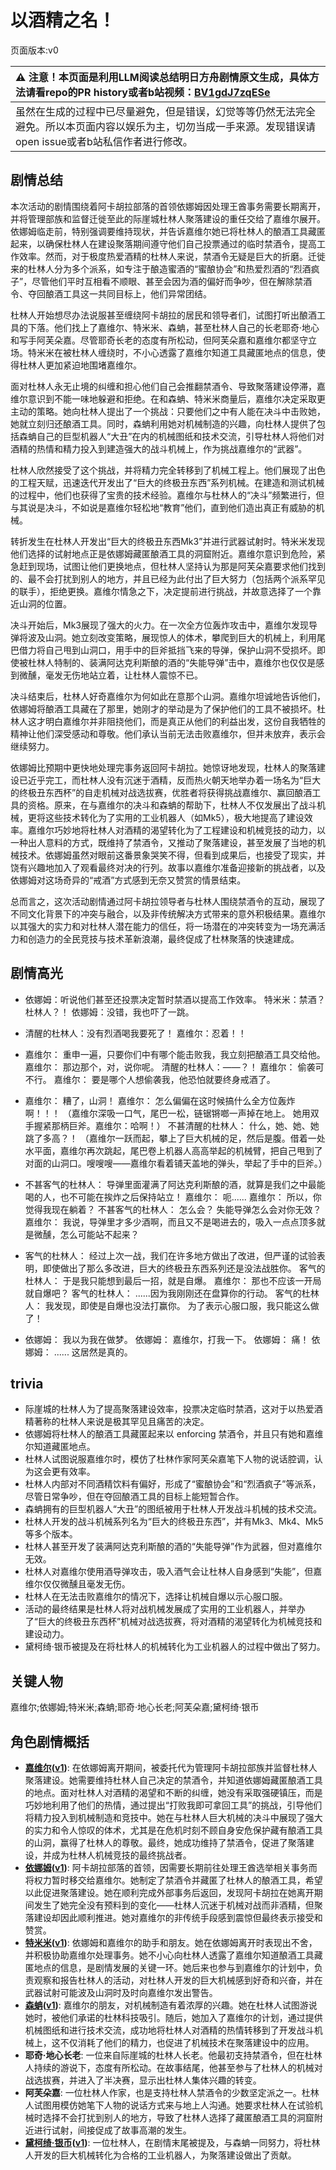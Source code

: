 # 以酒精之名！
页面版本:v0
 

| :warning: 注意！本页面是利用LLM阅读总结明日方舟剧情原文生成，具体方法请看repo的PR history或者b站视频：[BV1gdJ7zqESe](https://www.bilibili.com/video/BV1gdJ7zqESe/)         |
|:----------------------------|
| 虽然在生成的过程中已尽量避免，但是错误，幻觉等等仍然无法完全避免。所以本页面内容以娱乐为主，切勿当成一手来源。发现错误请open issue或者b站私信作者进行修改。|



## 剧情总结
本次活动的剧情围绕着阿卡胡拉部落的首领依娜姆因处理王酋事务需要长期离开，并将管理部族和监督迁徙至此的际崖城杜林人聚落建设的重任交给了嘉维尔展开。依娜姆临走前，特别强调要维持现状，并告诉嘉维尔她已将杜林人的酿酒工具藏匿起来，以确保杜林人在建设聚落期间遵守他们自己投票通过的临时禁酒令，提高工作效率。然而，对于极度热爱酒精的杜林人来说，禁酒令无疑是巨大的折磨。迁徙来的杜林人分为多个派系，如专注于酿造蜜酒的“蜜酿协会”和热爱烈酒的“烈酒疯子”，尽管他们平时互相看不顺眼、甚至会因为酒的偏好而争吵，但在解除禁酒令、夺回酿酒工具这一共同目标上，他们异常团结。

杜林人开始想尽办法说服甚至缠绕阿卡胡拉的居民和领导者们，试图打听出酿酒工具的下落。他们找上了嘉维尔、特米米、森蚺，甚至杜林人自己的长老耶奇·地心和写手阿芙朵嘉。尽管耶奇长老的态度有所松动，但阿芙朵嘉和嘉维尔都坚守立场。特米米在被杜林人缠绕时，不小心透露了嘉维尔知道工具藏匿地点的信息，使得杜林人更加紧迫地围堵嘉维尔。

面对杜林人永无止境的纠缠和担心他们自己会推翻禁酒令、导致聚落建设停滞，嘉维尔意识到不能一味地躲避和拒绝。在和森蚺、特米米商量后，嘉维尔决定采取更主动的策略。她向杜林人提出了一个挑战：只要他们之中有人能在决斗中击败她，她就立刻归还酿酒工具。同时，森蚺利用她对机械制造的兴趣，向杜林人提供了包括森蚺自己的巨型机器人“大丑”在内的机械图纸和技术交流，引导杜林人将他们对酒精的热情和精力投入到建造强大的战斗机械上，作为挑战嘉维尔的“武器”。

杜林人欣然接受了这个挑战，并将精力完全转移到了机械工程上。他们展现了出色的工程天赋，迅速迭代开发出了“巨大的终极丑东西”系列机械。在建造和测试机械的过程中，他们也获得了宝贵的技术经验。嘉维尔与杜林人的“决斗”频繁进行，但与其说是决斗，不如说是嘉维尔轻松地“教育”他们，直到他们造出真正有威胁的机械。

转折发生在杜林人开发出“巨大的终极丑东西Mk3”并进行武器试射时。特米米发现他们选择的试射地点正是依娜姆藏匿酿酒工具的洞窟附近。嘉维尔意识到危险，紧急赶到现场，试图让他们更换地点，但杜林人坚持认为那是阿芙朵嘉要求他们找到的、最不会打扰到别人的地方，并且已经为此付出了巨大努力（包括两个派系罕见的联手），拒绝更换。嘉维尔情急之下，决定提前进行挑战，并故意选择了一个靠近山洞的位置。

决斗开始后，Mk3展现了强大的火力。在一次全方位轰炸攻击中，嘉维尔发现导弹将波及山洞。她立刻改变策略，展现惊人的体术，攀爬到巨大的机械上，利用尾巴借力将自己甩到山洞口，用手中的巨斧抵挡飞来的导弹，保护山洞不受损坏。即使被杜林人特制的、装满阿达克利斯酿的酒的“失能导弹”击中，嘉维尔也仅仅是感到微醺，毫发无伤地站立着，让杜林人震惊不已。

决斗结束后，杜林人好奇嘉维尔为何如此在意那个山洞。嘉维尔坦诚地告诉他们，依娜姆将酿酒工具藏在了那里，她刚才的举动是为了保护他们的工具不被损坏。杜林人这才明白嘉维尔并非阻挠他们，而是真正从他们的利益出发，这份自我牺牲的精神让他们深受感动和尊敬。他们承认当前无法击败嘉维尔，但并未放弃，表示会继续努力。

依娜姆比预期中更快地处理完事务返回阿卡胡拉。她惊讶地发现，杜林人的聚落建设已近乎完工，而杜林人没有沉迷于酒精，反而热火朝天地举办着一场名为“巨大的终极丑东西杯”的自走机械对战选拔赛，优胜者将获得挑战嘉维尔、赢回酿酒工具的资格。原来，在与嘉维尔的决斗和森蚺的帮助下，杜林人不仅发展出了战斗机械，更将这些技术转化为了实用的工业机器人（如Mk5），极大地提高了建设效率。嘉维尔巧妙地将杜林人对酒精的渴望转化为了工程建设和机械竞技的动力，以一种出人意料的方式，既维持了禁酒令，又推动了聚落建设，甚至发展了当地的机械技术。依娜姆虽然对眼前这番景象哭笑不得，但看到成果后，也接受了现实，并饶有兴趣地加入了观看最终对决的行列。故事以嘉维尔准备迎接新的挑战者，以及依娜姆对这场奇异的“戒酒”方式感到无奈又赞赏的情景结束。

总而言之，这次活动剧情通过阿卡胡拉领导者与杜林人围绕禁酒令的互动，展现了不同文化背景下的冲突与融合，以及非传统解决方式带来的意外积极结果。嘉维尔以其强大的实力和对杜林人潜在能力的信任，将一场潜在的冲突转变为一场充满活力和创造力的全民竞技与技术革新浪潮，最终促成了杜林聚落的快速建成。
## 剧情高光
- 依娜姆：听说他们甚至还投票决定暂时禁酒以提高工作效率。
特米米：禁酒？杜林人？！
依娜姆：没错，我也吓了一跳。

- 清醒的杜林人：没有烈酒喝我要死了！
嘉维尔：忍着！！

- 嘉维尔： 重申一遍，只要你们中有哪个能击败我，我立刻把酿酒工具交给他。
嘉维尔： 那边那个，对，说你呢。
清醒的杜林人：——？！
嘉维尔： 偷袭可不行。
嘉维尔： 要是哪个人想偷袭我，他恐怕就要终身戒酒了。

- 嘉维尔： 糟了，山洞！
嘉维尔： 怎么偏偏在这时候搞什么全方位轰炸啊！！！
（嘉维尔深吸一口气，尾巴一松，链锯锵啷一声掉在地上。 她用双手握紧那柄巨斧。嘉维尔：哈啊！）
不甚清醒的杜林人： 什么，她、她、她跳了多高？！
（嘉维尔一跃而起，攀上了巨大机械的足，然后是腹。借着一处水平面，嘉维尔再次跳起，尾巴卷上机器人高高举起的机械臂，把自己甩到了对面的山洞口。嗖嗖嗖——嘉维尔看着铺天盖地的弹头，举起了手中的巨斧。）

- 不甚客气的杜林人： 导弹里面灌满了阿达克利斯酿的酒，就算是我们之中最能喝的人，也不可能在挨炸之后保持站立！
嘉维尔： 呃......
嘉维尔： 所以，你觉得我现在躺着？
不甚客气的杜林人： 怎么会？ 失能导弹怎么会对你无效？
嘉维尔： 我说，导弹里才多少酒啊，而且又不是喝进去的，吸入一点点顶多就是微醺，怎么可能站不起来？

- 客气的杜林人： 经过上次一战，我们在许多地方做出了改进，但严谨的试验表明，即使做出了那么多改进，巨大的终极丑东西系列还是没法战胜你。
客气的杜林人： 于是我只能想到最后一招，就是自爆。
嘉维尔： 那也不应该一开局就自爆吧？
客气的杜林人： ......因为我刚刚还在盘算你的行动。
客气的杜林人： 我发现，即使是自爆也没法打赢你。 为了表示心服口服，我只能这么做了！

- 依娜姆： 我以为我在做梦。
依娜姆： 嘉维尔，打我一下。
依娜姆： 痛！
依娜姆： ...... 这居然是真的。
## trivia
- 际崖城的杜林人为了提高聚落建设效率，投票决定临时禁酒，这对于以热爱酒精著称的杜林人来说是极其罕见且痛苦的决定。
- 依娜姆将杜林人的酿酒工具藏匿起来以 enforcing 禁酒令，并且只有她和嘉维尔知道藏匿地点。
- 杜林人试图说服嘉维尔时，模仿了杜林作家阿芙朵嘉笔下人物的说话腔调，认为这会更有效率。
- 杜林人内部对不同酒精饮料有偏好，形成了“蜜酿协会”和“烈酒疯子”等派系，尽管日常争吵，但在夺回酿酒工具的目标上能短暂合作。
- 森蚺拥有的巨型机器人“大丑”的图纸被用于杜林人开发战斗机械的技术交流。
- 杜林人开发的战斗机械系列名为“巨大的终极丑东西”，并有Mk3、Mk4、Mk5等多个版本。
- 杜林人甚至开发了装满阿达克利斯酿的酒的“失能导弹”作为武器，但对嘉维尔无效。
- 杜林人对嘉维尔使用酒导弹攻击，吸入酒气会让杜林人自身感到“失能”，但嘉维尔仅仅微醺且毫发无伤。
- 杜林人在无法击败嘉维尔的情况下，选择让机械自爆以示心服口服。
- 活动的最终结果是杜林人将对战机械发展成了实用的工业机器人，并举办了“巨大的终极丑东西杯”机械对战选拔赛，将对酒精的渴望转化为机械竞技和建设动力。
- 黛柯绮·银币被提及在将杜林人的机械转化为工业机器人的过程中做出了努力。
## 关键人物
嘉维尔;依娜姆;特米米;森蚺;耶奇·地心长老;阿芙朵嘉;黛柯绮·银币
## 角色剧情概括
-   **[嘉维尔](../char_v3/char_187_ccheal.md)([v1](../chars/char_187_ccheal.md))**: 在依娜姆离开期间，被委托代为管理阿卡胡拉部族并监督杜林人聚落建设。她需要维持杜林人自己决定的禁酒令，并知道依娜姆藏匿酿酒工具的地点。面对杜林人对酒精的渴望和不断的纠缠，她没有采取强硬镇压，而是巧妙地利用了他们的热情，通过提出“打败我即可拿回工具”的挑战，引导他们将精力投入到机械制造和竞技中。她在与杜林人巨大机械的决斗中展现了强大的实力和令人惊叹的体术，尤其是在危机时刻不顾自身安危保护藏有酿酒工具的山洞，赢得了杜林人的尊敬。最终，她成功维持了禁酒令，促进了聚落建设，并成为杜林人机械竞技的最终挑战者。
-   **[依娜姆](../char_v3/extended_char_yi_na_mu.md)([v1](../chars/extended_char_yi_na_mu.md))**: 阿卡胡拉部落的首领，因需要长期前往处理王酋选举相关事务而将权力暂时移交给嘉维尔。她制定了禁酒令并藏匿了杜林人的酿酒工具，希望以此促进聚落建设。她在顺利完成外部事务后返回，发现阿卡胡拉在她离开期间发生了她完全没有预料到的变化——杜林人沉迷于机械对战而非酒精，但聚落建设却因此顺利推进。她对嘉维尔的非传统手段感到震惊但最终表示接受和赞赏。
-   **[特米米](../char_v3/char_411_tomimi.md)([v1](../chars/char_411_tomimi.md))**: 依娜姆和嘉维尔的助手和朋友。她在依娜姆离开时表现出不舍，并积极协助嘉维尔处理事务。她不小心向杜林人透露了嘉维尔知道酿酒工具藏匿地点的信息，是剧情发展的关键一环。她后来也参与到嘉维尔的计划中，负责观察和报告杜林人的活动，对杜林人开发的巨大机械感到好奇和兴奋，并在武器试射可能波及山洞时及时向嘉维尔发出警告。
-   **[森蚺](../char_v3/char_416_zumama.md)([v1](../chars/char_416_zumama.md))**: 嘉维尔的朋友，对机械制造有着浓厚的兴趣。她在杜林人试图游说她时，被他们承诺的杜林科技吸引。随后，她加入了嘉维尔的计划，通过提供机械图纸和进行技术交流，成功地将杜林人对酒精的热情转移到了开发战斗机械上，这不仅消耗了他们的精力，也促进了机械技术在聚落建设中的应用。
-   **耶奇·地心长老**: 一位来自际崖城的杜林人长老。他最初支持禁酒令，但在杜林人持续的游说下，态度有所松动。在故事结尾，他甚至参与了杜林人的机械对战选拔赛，并进入了半决赛，显示出杜林人集体兴趣的转变。
-   **阿芙朵嘉**: 一位杜林人作家，也是支持杜林人禁酒令的少数坚定派之一。杜林人试图用模仿她笔下人物的说话方式来与地上人沟通。她要求杜林人在试验机械时选择不会打扰到别人的地方，导致了杜林人选择了藏匿酿酒工具的洞窟附近进行试射，间接促成了故事高潮的发生。
-   **[黛柯绮·银币](../char_v3/extended_char_7aec75.md)([v1](../chars/extended_char_7aec75.md))**: 一位杜林人，在剧情末尾被提及，与森蚺一同努力，将杜林人开发的巨大机械转化为合格的工业机器人，为聚落建设做出了贡献。